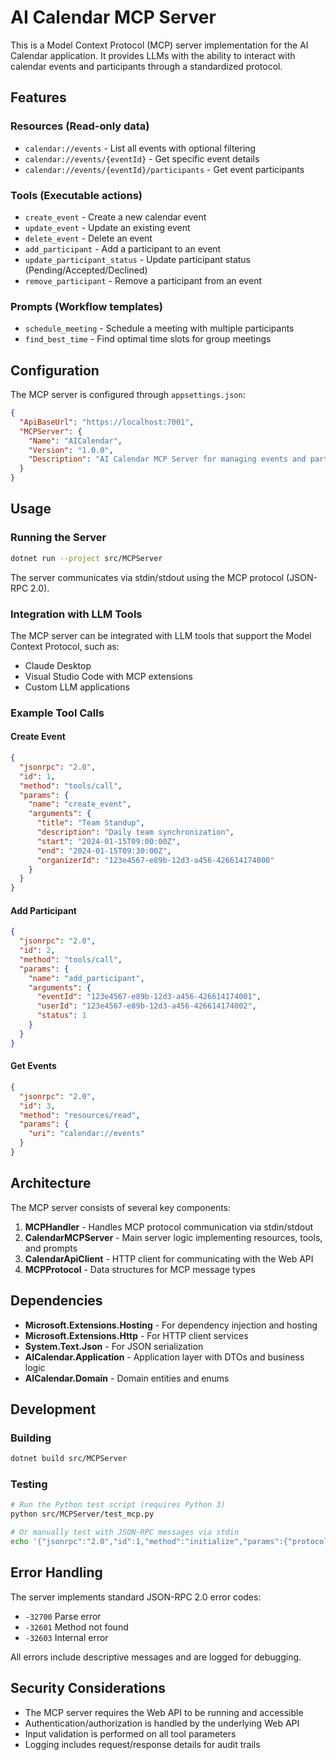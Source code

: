 # AI Calendar MCP Server

This is a Model Context Protocol (MCP) server implementation for the AI Calendar application. It provides LLMs with the ability to interact with calendar events and participants through a standardized protocol.

## Features

### Resources (Read-only data)
- `calendar://events` - List all events with optional filtering
- `calendar://events/{eventId}` - Get specific event details
- `calendar://events/{eventId}/participants` - Get event participants

### Tools (Executable actions)
- `create_event` - Create a new calendar event
- `update_event` - Update an existing event
- `delete_event` - Delete an event
- `add_participant` - Add a participant to an event
- `update_participant_status` - Update participant status (Pending/Accepted/Declined)
- `remove_participant` - Remove a participant from an event

### Prompts (Workflow templates)
- `schedule_meeting` - Schedule a meeting with multiple participants
- `find_best_time` - Find optimal time slots for group meetings

## Configuration

The MCP server is configured through `appsettings.json`:

```json
{
  "ApiBaseUrl": "https://localhost:7001",
  "MCPServer": {
    "Name": "AICalendar",
    "Version": "1.0.0",
    "Description": "AI Calendar MCP Server for managing events and participants"
  }
}
```

## Usage

### Running the Server

```bash
dotnet run --project src/MCPServer
```

The server communicates via stdin/stdout using the MCP protocol (JSON-RPC 2.0).

### Integration with LLM Tools

The MCP server can be integrated with LLM tools that support the Model Context Protocol, such as:
- Claude Desktop
- Visual Studio Code with MCP extensions
- Custom LLM applications

### Example Tool Calls

#### Create Event
```json
{
  "jsonrpc": "2.0",
  "id": 1,
  "method": "tools/call",
  "params": {
    "name": "create_event",
    "arguments": {
      "title": "Team Standup",
      "description": "Daily team synchronization",
      "start": "2024-01-15T09:00:00Z",
      "end": "2024-01-15T09:30:00Z",
      "organizerId": "123e4567-e89b-12d3-a456-426614174000"
    }
  }
}
```

#### Add Participant
```json
{
  "jsonrpc": "2.0",
  "id": 2,
  "method": "tools/call",
  "params": {
    "name": "add_participant",
    "arguments": {
      "eventId": "123e4567-e89b-12d3-a456-426614174001",
      "userId": "123e4567-e89b-12d3-a456-426614174002",
      "status": 1
    }
  }
}
```

#### Get Events
```json
{
  "jsonrpc": "2.0",
  "id": 3,
  "method": "resources/read",
  "params": {
    "uri": "calendar://events"
  }
}
```

## Architecture

The MCP server consists of several key components:

1. **MCPHandler** - Handles MCP protocol communication via stdin/stdout
2. **CalendarMCPServer** - Main server logic implementing resources, tools, and prompts
3. **CalendarApiClient** - HTTP client for communicating with the Web API
4. **MCPProtocol** - Data structures for MCP message types

## Dependencies

- **Microsoft.Extensions.Hosting** - For dependency injection and hosting
- **Microsoft.Extensions.Http** - For HTTP client services
- **System.Text.Json** - For JSON serialization
- **AICalendar.Application** - Application layer with DTOs and business logic
- **AICalendar.Domain** - Domain entities and enums

## Development

### Building
```bash
dotnet build src/MCPServer
```

### Testing
```bash
# Run the Python test script (requires Python 3)
python src/MCPServer/test_mcp.py

# Or manually test with JSON-RPC messages via stdin
echo '{"jsonrpc":"2.0","id":1,"method":"initialize","params":{"protocolVersion":"2024-11-05","capabilities":{},"clientInfo":{"name":"test","version":"1.0"}}}' | dotnet run --project src/MCPServer
```

## Error Handling

The server implements standard JSON-RPC 2.0 error codes:
- `-32700` Parse error
- `-32601` Method not found  
- `-32603` Internal error

All errors include descriptive messages and are logged for debugging.

## Security Considerations

- The MCP server requires the Web API to be running and accessible
- Authentication/authorization is handled by the underlying Web API
- Input validation is performed on all tool parameters
- Logging includes request/response details for audit trails
